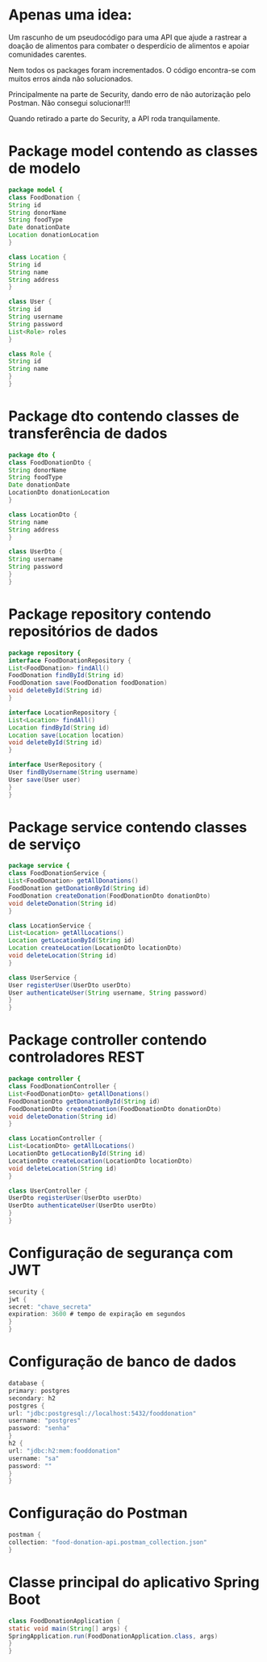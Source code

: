 
# Apenas uma idea:

Um rascunho de um pseudocódigo para uma API que ajude a rastrear a doação de alimentos para combater
o desperdício de alimentos e apoiar comunidades carentes.

Nem todos os packages foram incrementados. O código encontra-se com muitos erros ainda não solucionados.

Principalmente na parte de Security, dando erro de não autorização pelo Postman. 
Não consegui solucionar!!!

Quando retirado a parte do Security, a API roda tranquilamente.

# Package model contendo as classes de modelo

```java
package model {
class FoodDonation {
String id
String donorName
String foodType
Date donationDate
Location donationLocation
}

class Location {
String id
String name
String address
}

class User {
String id
String username
String password
List<Role> roles
}

class Role {
String id
String name
}
}
```


# Package dto contendo classes de transferência de dados

```java
package dto {
class FoodDonationDto {
String donorName
String foodType
Date donationDate
LocationDto donationLocation
}

class LocationDto {
String name
String address
}

class UserDto {
String username
String password
}
}
```

# Package repository contendo repositórios de dados

```java
package repository {
interface FoodDonationRepository {
List<FoodDonation> findAll()
FoodDonation findById(String id)
FoodDonation save(FoodDonation foodDonation)
void deleteById(String id)
}

interface LocationRepository {
List<Location> findAll()
Location findById(String id)
Location save(Location location)
void deleteById(String id)
}

interface UserRepository {
User findByUsername(String username)
User save(User user)
}
}
```

# Package service contendo classes de serviço

```java
package service {
class FoodDonationService {
List<FoodDonation> getAllDonations()
FoodDonation getDonationById(String id)
FoodDonation createDonation(FoodDonationDto donationDto)
void deleteDonation(String id)
}

class LocationService {
List<Location> getAllLocations()
Location getLocationById(String id)
Location createLocation(LocationDto locationDto)
void deleteLocation(String id)
}

class UserService {
User registerUser(UserDto userDto)
User authenticateUser(String username, String password)
}
}
```

# Package controller contendo controladores REST

```java
package controller {
class FoodDonationController {
List<FoodDonationDto> getAllDonations()
FoodDonationDto getDonationById(String id)
FoodDonationDto createDonation(FoodDonationDto donationDto)
void deleteDonation(String id)
}

class LocationController {
List<LocationDto> getAllLocations()
LocationDto getLocationById(String id)
LocationDto createLocation(LocationDto locationDto)
void deleteLocation(String id)
}

class UserController {
UserDto registerUser(UserDto userDto)
UserDto authenticateUser(UserDto userDto)
}
}
```

# Configuração de segurança com JWT

```java
security {
jwt {
secret: "chave_secreta"
expiration: 3600 # tempo de expiração em segundos
}
}
```

# Configuração de banco de dados

```java
database {
primary: postgres
secondary: h2
postgres {
url: "jdbc:postgresql://localhost:5432/fooddonation"
username: "postgres"
password: "senha"
}
h2 {
url: "jdbc:h2:mem:fooddonation"
username: "sa"
password: ""
}
}
```

# Configuração do Postman

```java
postman {
collection: "food-donation-api.postman_collection.json"
}
```

# Classe principal do aplicativo Spring Boot

```java
class FoodDonationApplication {
static void main(String[] args) {
SpringApplication.run(FoodDonationApplication.class, args)
}
}
```





